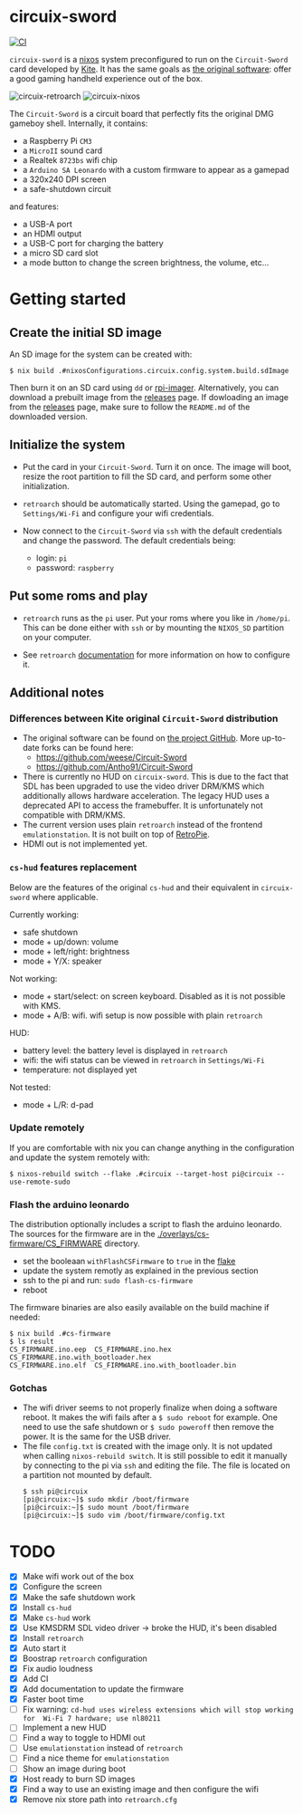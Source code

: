 # circuix-sword

[![CI][status-png]][status]

`circuix-sword` is a [nixos] system preconfigured to run on the `Circuit-Sword` 
card developed by [Kite]. It has the same goals as [the original 
software][Circuit-Sword]: offer a good gaming handheld experience out of the 
box.

![circuix-retroarch][circuix-retroarch]
![circuix-nixos][circuix-nixos]

The `Circuit-Sword` is a circuit board that perfectly fits the original DMG 
gameboy shell. Internally, it contains:
- a Raspberry Pi `CM3`
- a `MicroII` sound card
- a Realtek `8723bs` wifi chip
- a `Arduino SA Leonardo` with a custom firmware to appear as a gamepad
- a 320x240 DPI screen
- a safe-shutdown circuit

and features:
- a USB-A port
- an HDMI output
- a USB-C port for charging the battery
- a micro SD card slot
- a mode button to change the screen brightness, the volume, etc...

# Getting started

## Create the initial SD image

An SD image for the system can be created with:

```
$ nix build .#nixosConfigurations.circuix.config.system.build.sdImage
```

Then burn it on an SD card using `dd` or [rpi-imager]. Alternatively, you can 
download a prebuilt image from the [releases] page. If dowloading an image from 
the [releases] page, make sure to follow the `README.md` of the downloaded 
version.

## Initialize the system

- Put the card in your `Circuit-Sword`. Turn it on once. The image will boot, 
  resize the root partition to fill the SD card, and perform some other 
  initialization.

- `retroarch` should be automatically started. Using the gamepad, go to 
  `Settings/Wi-Fi` and configure your wifi credentials.

- Now connect to the `Circuit-Sword` via `ssh` with the default credentials and 
  change the password. The default credentials being:
  - login: `pi`
  - password: `raspberry`

## Put some roms and play

- `retroarch` runs as the `pi` user. Put your roms where you like in 
  `/home/pi`. This can be done either with `ssh` or by mounting the `NIXOS_SD` 
  partition on your computer.

- See `retroarch` [documentation](https://docs.libretro.com/) for more 
  information on how to configure it.

## Additional notes

### Differences between Kite original `Circuit-Sword` distribution

- The original software can be found on [the project GitHub][Circuit-Sword]. 
  More up-to-date forks can be found here:
  - https://github.com/weese/Circuit-Sword
  - https://github.com/Antho91/Circuit-Sword
- There is currently no HUD on `circuix-sword`. This is due to the fact that 
  SDL has been upgraded to use the video driver DRM/KMS which additionally 
  allows hardware acceleration. The legacy HUD uses a deprecated API to access 
  the framebuffer. It is unfortunately not compatible with DRM/KMS. 
- The current version uses plain `retroarch` instead of the frontend 
  `emulationstation`. It is not built on top of [RetroPie].
- HDMI out is not implemented yet.

### `cs-hud` features replacement

Below are the features of the original `cs-hud` and their equivalent in
`circuix-sword` where applicable.

Currently working:
- safe shutdown
- mode + up/down: volume
- mode + left/right: brightness
- mode + Y/X: speaker

Not working:
- mode + start/select: on screen keyboard. Disabled as it is not possible with 
  KMS.
- mode + A/B: wifi. wifi setup is now possible with plain `retroarch`

HUD:
- battery level: the battery level is displayed in `retroarch`
- wifi: the wifi status can be viewed in `retroarch` in `Settings/Wi-Fi`
- temperature: not displayed yet

Not tested:
- mode + L/R: d-pad

### Update remotely

If you are comfortable with nix you can change anything in the configuration 
and update the system remotely with:

```
$ nixos-rebuild switch --flake .#circuix --target-host pi@circuix --use-remote-sudo
```

### Flash the arduino leonardo

The distribution optionally includes a script to flash the arduino leonardo. 
The sources for the firmware are in the 
[./overlays/cs-firmware/CS_FIRMWARE](./overlays/cs-firmware/CS_FIRMWARE)
directory.

- set the booleaan `withFlashCSFirmware` to `true` in the [flake](./flake.nix)
- update the system remotly as explained in the previous section
- ssh to the pi and run: `sudo flash-cs-firmware`
- reboot

The firmware binaries are also easily available on the build machine if needed:

```
$ nix build .#cs-firmware
$ ls result
CS_FIRMWARE.ino.eep  CS_FIRMWARE.ino.hex                  CS_FIRMWARE.ino.with_bootloader.hex
CS_FIRMWARE.ino.elf  CS_FIRMWARE.ino.with_bootloader.bin
```

### Gotchas

- The wifi driver seems to not properly finalize when doing a software reboot. 
  It makes the wifi fails after a `$ sudo reboot` for example. One need to use 
  the safe shutdown or `$ sudo poweroff` then remove the power. It is the same 
  for the USB driver.
- The file `config.txt` is created with the image only. It is not updated when 
  calling `nixos-rebuild switch`. It is still possible to edit it manually by 
  connecting to the pi via `ssh` and editing the file. The file is located on a 
  partition not mounted by default.
  ```
  $ ssh pi@circuix
  [pi@circuix:~]$ sudo mkdir /boot/firmware
  [pi@circuix:~]$ sudo mount /boot/firmware
  [pi@circuix:~]$ sudo vim /boot/firmware/config.txt
  ```

# TODO

- [X] Make wifi work out of the box
- [X] Configure the screen
- [X] Make the safe shutdown work
- [X] Install `cs-hud`
- [X] Make `cs-hud` work
- [X] Use KMSDRM SDL video driver -> broke the HUD, it's been disabled
- [X] Install `retroarch`
- [X] Auto start it
- [X] Boostrap `retroarch` configuration
- [X] Fix audio loudness
- [X] Add CI
- [X] Add documentation to update the firmware
- [X] Faster boot time
- [ ] Fix warning: `cd-hud uses wireless extensions which will stop working for 
  Wi-Fi 7 hardware; use nl80211`
- [ ] Implement a new HUD
- [ ] Find a way to toggle to HDMI out
- [ ] Use `emulationstation` instead of `retroarch`
- [ ] Find a nice theme for `emulationstation`
- [ ] Show an image during boot
- [X] Host ready to burn SD images
- [X] Find a way to use an existing image and then configure the wifi
- [X] Remove nix store path into `retroarch.cfg`

[Circuit-Sword]: https://github.com/kiteretro/Circuit-Sword
[Kite]: https://kiteretro.com/
[RetroPie]: https://retropie.org.uk/
[circuix-nixos]: ./images/circuix-nixos.jpg
[circuix-retroarch]: ./images/circuix-retroarch.jpg
[nixos]: https://nixos.org/
[releases]: https://github.com/jecaro/circuix-sword/releases
[rpi-imager]: https://www.raspberrypi.com/software/
[status-png]: https://github.com/jecaro/circuix-sword/workflows/CI/badge.svg
[status]: https://github.com/jecaro/circuix-sword/actions

